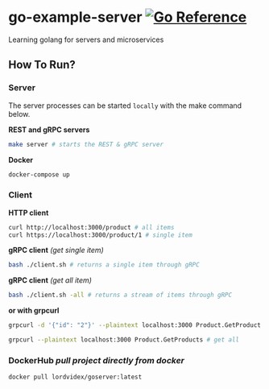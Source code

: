 # go-example-server <a href="https://github.com/lordvidex/go-example-server"><img src="https://pkg.go.dev/badge/github.com/lordvidex/go-example-server.svg" alt="Go Reference"></a>  
Learning golang for servers and microservices

## How To Run?  
### Server
The server processes can be started `locally` with the make command below.  

**REST and gRPC servers**
```bash
make server # starts the REST & gRPC server
```
**Docker**
```bash
docker-compose up
```


### Client
**HTTP client**
```bash
curl http://localhost:3000/product # all items
curl https://localhost:3000/product/1 # single item
```
**gRPC client** *(get single item)*
```bash
bash ./client.sh # returns a single item through gRPC
```
**gRPC client** *(get all item)*
```bash
bash ./client.sh -all # returns a stream of items through gRPC
```
**or with grpcurl**
```bash
grpcurl -d '{"id": "2"}' --plaintext localhost:3000 Product.GetProduct # get single  

grpcurl --plaintext localhost:3000 Product.GetProducts # get all
```

### **DockerHub** *pull project directly from docker*
```bash
docker pull lordvidex/goserver:latest
```